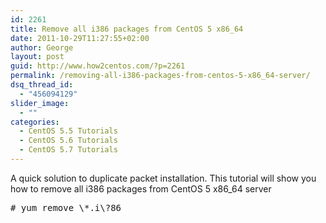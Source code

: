 ```yaml
---
id: 2261
title: Remove all i386 packages from CentOS 5 x86_64
date: 2011-10-29T11:27:55+02:00
author: George
layout: post
guid: http://www.how2centos.com/?p=2261
permalink: /removing-all-i386-packages-from-centos-5-x86_64-server/
dsq_thread_id:
  - "456094129"
slider_image:
  - ""
categories:
  - CentOS 5.5 Tutorials
  - CentOS 5.6 Tutorials
  - CentOS 5.7 Tutorials
---
```

A quick solution to duplicate packet installation. This tutorial will show you how to remove all i386 packages from CentOS 5 x86_64 server

<pre class="toolbar:2 nums:false nums-toggle:false theme:github font:droid-sans-mono whitespace-before:1 whitespace-after:1 lang:default decode:true " ># yum remove \*.i\?86
</pre>